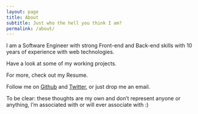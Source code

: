 ```yaml
---
layout: page
title: About
subtitle: Just who the hell you think I am?
permalink: /about/
---
```

I am a Software Engineer with strong Front-end and Back-end skills with 10 years of experience with web technologies.

Have a look at some of my working projects.

For more, check out my Resume.

Follow me on [Github](https://github.com/chocnut) and [Twitter](https://twitter.com/PeterIndiola), or just drop me an email.

To be clear: these thoughts are my own and don’t represent anyone or anything, I’m associated with or will ever associate with :)
